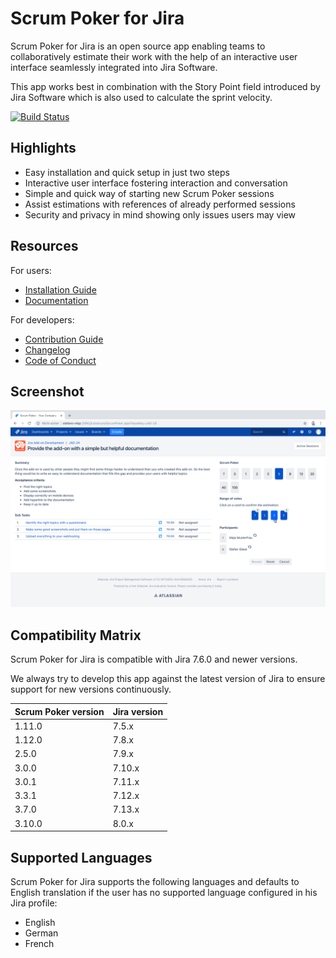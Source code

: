# Scrum Poker for Jira

Scrum Poker for Jira is an open source app enabling teams to collaboratively estimate their work with the help of an interactive user interface seamlessly integrated into Jira Software.

This app works best in combination with the Story Point field introduced by Jira Software which is also used to calculate the sprint velocity.
        
[![Build Status](https://travis-ci.org/codescape/jira-scrum-poker.svg?branch=master)](https://travis-ci.org/codescape/jira-scrum-poker)

## Highlights

* Easy installation and quick setup in just two steps
* Interactive user interface fostering interaction and conversation
* Simple and quick way of starting new Scrum Poker sessions
* Assist estimations with references of already performed sessions
* Security and privacy in mind showing only issues users may view

## Resources

For users:

* [Installation Guide](http://jira-scrum-poker.codescape.de/scrum-poker-installation)
* [Documentation](http://jira-scrum-poker.codescape.de)

For developers:

* [Contribution Guide](https://github.com/codescape/jira-scrum-poker/blob/master/contributing.md)
* [Changelog](https://github.com/codescape/jira-scrum-poker/blob/master/docs/changelog.md)
* [Code of Conduct](https://github.com/codescape/jira-scrum-poker/blob/master/code_of_conduct.md)

## Screenshot

![Screenshot of a Scrum Poker session](/docs/images/participate-in-scrum-poker-session-reveal-estimates.png)

## Compatibility Matrix

Scrum Poker for Jira is compatible with Jira 7.6.0 and newer versions.

We always try to develop this app against the latest version of Jira to ensure support for new versions continuously.

| Scrum Poker version | Jira version |
|---------------------|--------------|
| 1.11.0              | 7.5.x        |
| 1.12.0              | 7.8.x        |
| 2.5.0               | 7.9.x        |
| 3.0.0               | 7.10.x       |
| 3.0.1               | 7.11.x       |
| 3.3.1               | 7.12.x       |
| 3.7.0               | 7.13.x       |
| 3.10.0              | 8.0.x        |

## Supported Languages

Scrum Poker for Jira supports the following languages and defaults to English translation if the user has no supported language configured in his Jira profile:

* English
* German
* French
